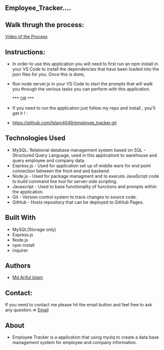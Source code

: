 ## Employee_Tracker....

## Walk thrugh the process:
[Video of the Process](https://drive.google.com/file/d/11kMv4RU-l8TPLHOOSN0UZTcKMoBlVN7s/view?usp=sharing)

## Instructions:
* In order to use this application you will need to first run an npm install in your VS Code 
  to install the dependencies that have been loaded into the json files for you. Once this is done,
* Run node server.js in your VS Code to start the prompts that will walk you through the verious 
  tasks you can perform with this application.
  
  *** OR ***
 * If you need to run the application just follow my repo and install , you'll get it ! :
 * https://github.com/Islam4049/employee_tracker.git
  

## Technologies Used
* MySQL: Relational database management system based on SQL – Structured Query Language,
  used in this applicationt to warehouse and query employee and company data.
* Express.js - Used for application set up of middle ware for end point connection between the front end and backend.
* Node.js - Used for package managment and to execute JavaScript code to build command line tool for server-side scripting.
* Javascript - Used to base functionality of functions and prompts within the application.
* Git - Version control system to track changes to source code.
* GitHub - Hosts repository that can be deployed to GitHub Pages.


## Built With
* MySQL(Storage only)
* Express.js
* Node.js
* npm install
* inquirer

## Authors
* [Md Ariful Islam](https://www.github.com/Islam4049)

## Contact:
If you need to contact me please hit the email button and feel free to ask any question.=>
[Email](mdislam4049@gmail.com)


## About
 * Employee Tracker is a application that using myslq to create a data base management system for employee and company information.
